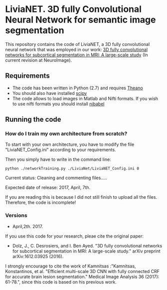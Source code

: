 # LiviaNET. 3D fully Convolutional Neural Network for semantic image segmentation

This repository contains the code of LiviaNET, a 3D fully convolutional neural network that was employed in our work: [3D fully convolutional networks for subcortical segmentation in MRI: A large-scale study](https://128.84.21.199/abs/1612.03925v1) (In current revision at NeuroImage).

## Requirements

- The code has been written in Python (2.7) and requires [Theano](http://deeplearning.net/software/theano/)
- You should also have installed [scipy](https://www.scipy.org/)
- The code allows to load images in Matlab and Nifti formats. If you wish to use nifti formats you should install [nibabel](http://nipy.org/nibabel/) 

## Running the code
### How do I train my own architecture from scratch?

To start with your own architecture, you have to modify the file "LiviaNET_Config.ini" according to your requirements.

Then you simply have to write in the command line:

```
python ./networkTraining.py ./LiviaNet/LiviaNET_Config.ini 0
```

Current status: Cleaning and commenting files.....

Expected date of release: 2017, April, 7th.


If you are reading this is because I did not still finish to upload all the files. Therefore, the code is incomplete!

### Versions
- April,2th. 2017.


If you use this code for your research, pleae cite the original paper:

- Dolz, J., C. Desrosiers, and I. Ben Ayed. "3D fully convolutional networks for subcortical segmentation in MRI: A large-scale study." arXiv preprint arXiv:1612.03925 (2016).

I strongly encourage to cite the work of Kamnitsas :"Kamnitsas, Konstantinos, et al. "Efficient multi-scale 3D CNN with fully connected CRF for accurate brain lesion segmentation." Medical Image Analysis 36 (2017): 61-78.", since this code is based on his previous work.
